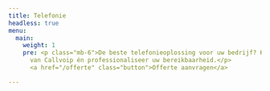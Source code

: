 ```yaml
---
title: Telefonie
headless: true
menu:
  main:
    weight: 1
    pre: <p class="mb-6">De beste telefonieoplossing voor uw bedrijf? Kies voor de zakelijke telefonie
      van Callvoip én professionaliseer uw bereikbaarheid.</p>
      <a href="/offerte" class="button">Offerte aanvragen</a>

---
```

